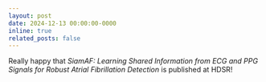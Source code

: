 ```yaml
---
layout: post
date: 2024-12-13 00:00:00-0000
inline: true
related_posts: false
---
```


Really happy that *SiamAF: Learning Shared Information from ECG and PPG Signals for Robust Atrial Fibrillation Detection* is published at HDSR!
